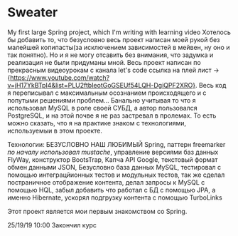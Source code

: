 # Sweater
My first large Spring project, which I'm writing with learning video
Хотелось бы добавить то, что безусловно весь проект написан моей рукой без малейшей копипасты(за исключением зависимостей в мейвен, ну оно и так понятно).
Но и я не могу отсавить без внимания, что задумка и реализация не были придуманы мной. 
Весь проект написан по прекрасным видеоурокам с канала let's code ссылка на плей лист -> {https://www.youtube.com/watch?v=jH17YkBTpI4&list=PLU2ftbIeotGoGSEUf54LQH-DgiQPF2XRO}.
Весь код я переписывал с максимальным осознанием происходящего и с попутыми решениями проблем...
Банально учитывая то что я использовал MySQL в роле своей СУБД, а автор пользовался PostgreSQL, и на этой почве я не раз застревал в пролемах.
То есть можно сказать, что я на практике знаком с технологиями, используемыи в этом проекте.

Технологии: БЕЗУСЛОВНО НАШ ЛЮБИМЫЙ Spring, паттерн freemarker *по началу использовал mustache*, управление версиями баз данных FlyWay, 
конструктор BootsTrap, Капча API Google, текстовый формат обмен данными JSON, Безусловно база данных MySQL, 
тестировал с помощью интеграцйионных тестов и модульных тестов, так же сделал постраничное отображение контента, делал запросы к MySQL с помощью HQL, забыл добавить что работал с БД с помощью JPA, а именно Hibernate, ускорял подгрузку контента с помощью TurboLinks 

Этот проект является мои первым знакомством со Spring.

25/19/19 10:00 Закончил курс
